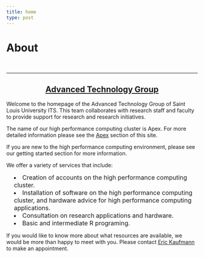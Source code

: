 ```yaml
---
title: home
type: post
---
```


# About 

<br>

<hr>

## <center><u>Advanced Technology Group</u></center> 


Welcome to the homepage of the Advanced Technology Group of Saint Louis University ITS. This team collaborates with research staff and faculty to provide support for research and research initiatives. 

The name of our high performance computing cluster is Apex. For more detailed information please see the <u>[Apex](/apex/apex/)</u> section of this site.



If you are new to the high performance computing environment, please see our getting started section for more information.

We offer a variety of services that include:
<font size = 3>
<li style="PADDING-LEFT:20px">Creation of accounts on the high performance computing cluster.</li>
<li style="PADDING-LEFT:20px">Installation of software on the high performance computing cluster, and hardware advice for high performance computing applications.</li>
<li style="PADDING-LEFT:20px">Consultation on research applications and hardware.</li>
<li style="PADDING-LEFT:20px">Basic and intermediate R programing.</li>
</font>


If you would like to know more about what resources are available, we would be more than happy to meet with you. Please contact <u><a href="mailto:eric.kaufmann@health.slu.edu">Eric Kaufmann</a></u> to make an appointment.
